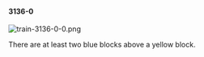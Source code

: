 #### 3136-0
![train-3136-0-0.png](https://github.com/lil-lab/nlvr/raw/master/nlvr/train/images/71/train-3136-0-0.png "train-3136-0-0.png")

There are at least two blue blocks above a yellow block.